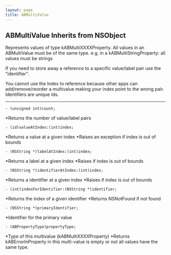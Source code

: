 ```yaml
---
layout: page
title: ABMultiValue
---
```




ABMultiValue Inherits from NSObject
----

Represents values of type kABMultiXXXXProperty. All values in an ABMultiValue must be of the same type.  e.g. in a kABMultiStringProperty: all values must be strings

If you need to store away a reference to a specific value/label pair use the "identifier".

You cannot use the Index to reference because other apps can add/remove/reorder a multivalue making your index point to the wrong pair. Identifiers are unique Ids.


----

<code>- (unsigned int)count;</code>

 *Returns the number of value/label pairs

    
<code>- (id)valueAtIndex:(int)index;</code>

 *Returns a value at a given index
 *Raises an exception if index is out of bounds


<code>- (NSString *)labelAtIndex:(int)index;</code>

 *Returns a label at a given index
 *Raises if index is out of bounds

    
<code>- (NSString *)identifierAtIndex:(int)index;</code>

 *Returns a identifier at a given index
 *Raises if index is out of bounds

    
<code>- (int)indexForIdentifier:(NSString *)identifier;</code>

 *Returns the index of a given identifier
 *Returns NSNotFound if not found

    
 
<code>- (NSString *)primaryIdentifier;</code>

 *Identifier for the primary value

    

<code>- (ABPropertyType)propertyType;</code>

 *Type of this multivalue (kABMultiXXXXProperty)
 *Returns kABErrorInProperty in this multi-value is empty or not all values have the same type.

